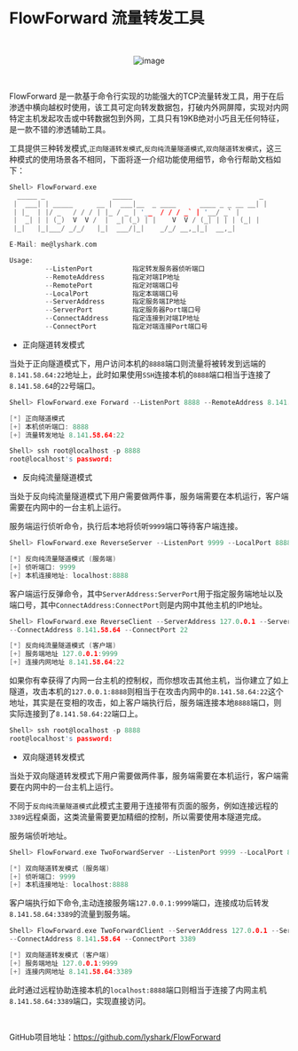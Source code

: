 # FlowForward 流量转发工具

<br>

<div align=center>
  
![image](https://user-images.githubusercontent.com/52789403/192257366-d0efd52d-9bc1-466e-a9ee-6c4a72b896fb.png)

</div>

<br>

FlowForward 是一款基于命令行实现的功能强大的TCP流量转发工具，用于在后渗透中横向越权时使用，该工具可定向转发数据包，打破内外网屏障，实现对内网特定主机发起攻击或中转数据包到外网，工具只有19KB绝对小巧且无任何特征，是一款不错的渗透辅助工具。

工具提供三种转发模式,`正向隧道转发模式`,`反向纯流量隧道模式`,`双向隧道转发模式`，这三种模式的使用场景各不相同，下面将逐一介绍功能使用细节，命令行帮助文档如下：
```C
Shell> FlowForward.exe
  _____ _                 _____                                _
 |  ___| | _____      __ |  ___|__  _ ____      ____ _ _ __ __| |
 | |_  | |/ _   / / / | |_ / _ | '__  / / / _` | '__/ _` |
 |  _| | | (_)  V  V /  |  _| (_) | |    V  V / (_| | | | (_| |
 |_|   |_|___/ _/_/   |_|  ___/|_|    _/_/ __,_|_|  __,_|

E-Mail: me@lyshark.com

Usage:
         --ListenPort          指定转发服务器侦听端口
         --RemoteAddress       指定对端IP地址
         --RemotePort          指定对端端口号
         --LocalPort           指定本端端口号
         --ServerAddress       指定服务端IP地址
         --ServerPort          指定服务器Port端口号
         --ConnectAddress      指定连接到对端IP地址
         --ConnectPort         指定对端连接Port端口号
```

 - 正向隧道转发模式
 
当处于正向隧道模式下，用户访问本机的`8888`端口则流量将被转发到远端的`8.141.58.64:22`地址上，此时如果使用`SSH`连接本机的`8888`端口相当于连接了`8.141.58.64`的`22`号端口。
 ```C
Shell> FlowForward.exe Forward --ListenPort 8888 --RemoteAddress 8.141.58.64 --RemotePort 22

[*] 正向隧道模式
[+] 本机侦听端口: 8888
[+] 流量转发地址 8.141.58.64:22

Shell> ssh root@localhost -p 8888
root@localhost's password:
 ```
 
  - 反向纯流量隧道模式

当处于反向纯流量隧道模式下用户需要做两件事，服务端需要在本机运行，客户端需要在内网中的一台主机上运行。

服务端运行侦听命令，执行后本地将侦听`9999`端口等待客户端连接。
```C
Shell> FlowForward.exe ReverseServer --ListenPort 9999 --LocalPort 8888

[*] 反向纯流量隧道模式 (服务端)
[+] 侦听端口: 9999
[+] 本机连接地址: localhost:8888
```
客户端运行反弹命令，其中`ServerAddress:ServerPort`用于指定服务端地址以及端口号，其中`ConnectAddress:ConnectPort`则是内网中其他主机的IP地址。
```C
Shell> FlowForward.exe ReverseClient --ServerAddress 127.0.0.1 --ServerPort 9999 \
--ConnectAddress 8.141.58.64 --ConnectPort 22

[*] 反向纯流量隧道模式 (客户端)
[+] 服务端地址 127.0.0.1:9999
[+] 连接内网地址 8.141.58.64:22
```
如果你有幸获得了内网一台主机的控制权，而你想攻击其他主机，当你建立了如上隧道，攻击本机的`127.0.0.1:8888`则相当于在攻击内网中的`8.141.58.64:22`这个地址，其实是在变相的攻击，如上客户端执行后，服务端连接本地`8888`端口，则实际连接到了`8.141.58.64:22`端口上。
```C
Shell> ssh root@localhost -p 8888
root@localhost's password:
```

 - 双向隧道转发模式

当处于双向隧道转发模式下用户需要做两件事，服务端需要在本机运行，客户端需要在内网中的一台主机上运行。

不同于`反向纯流量隧道模式`此模式主要用于连接带有页面的服务，例如连接远程的`3389`远程桌面，这类流量需要更加精细的控制，所以需要使用本隧道完成。

服务端侦听地址。
```C
Shell> FlowForward.exe TwoForwardServer --ListenPort 9999 --LocalPort 8888

[*] 双向隧道转发模式 (服务端)
[+] 侦听端口: 9999
[+] 本机连接地址: localhost:8888
```

客户端执行如下命令,主动连接服务端`127.0.0.1:9999`端口，连接成功后转发`8.141.58.64:3389`的流量到服务端。
```C
Shell> FlowForward.exe TwoForwardClient --ServerAddress 127.0.0.1 --ServerPort 9999 \
--ConnectAddress 8.141.58.64 --ConnectPort 3389

[*] 双向隧道转发模式 (客户端)
[+] 服务端地址 127.0.0.1:9999
[+] 连接内网地址 8.141.58.64:3389
```
此时通过远程协助连接本机的`localhost:8888`端口则相当于连接了内网主机`8.141.58.64:3389`端口，实现直接访问。

<br>

GitHub项目地址：https://github.com/lyshark/FlowForward
